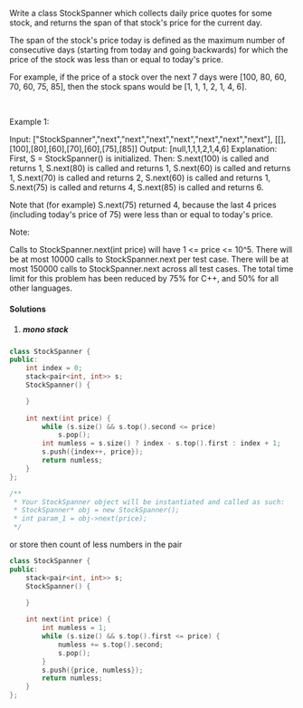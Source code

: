 Write a class StockSpanner which collects daily price quotes for some stock, and returns the span of that stock's price for the current day.

The span of the stock's price today is defined as the maximum number of consecutive days (starting from today and going backwards) for which the price of the stock was less than or equal to today's price.

For example, if the price of a stock over the next 7 days were [100, 80, 60, 70, 60, 75, 85], then the stock spans would be [1, 1, 1, 2, 1, 4, 6].

 

Example 1:

Input: ["StockSpanner","next","next","next","next","next","next","next"], [[],[100],[80],[60],[70],[60],[75],[85]]
Output: [null,1,1,1,2,1,4,6]
Explanation: 
First, S = StockSpanner() is initialized.  Then:
S.next(100) is called and returns 1,
S.next(80) is called and returns 1,
S.next(60) is called and returns 1,
S.next(70) is called and returns 2,
S.next(60) is called and returns 1,
S.next(75) is called and returns 4,
S.next(85) is called and returns 6.

Note that (for example) S.next(75) returned 4, because the last 4 prices
(including today's price of 75) were less than or equal to today's price.
 

Note:

Calls to StockSpanner.next(int price) will have 1 <= price <= 10^5.
There will be at most 10000 calls to StockSpanner.next per test case.
There will be at most 150000 calls to StockSpanner.next across all test cases.
The total time limit for this problem has been reduced by 75% for C++, and 50% for all other languages.

#### Solutions

1. ##### mono stack

```cpp
class StockSpanner {
public:
    int index = 0;
    stack<pair<int, int>> s;
    StockSpanner() {

    }
    
    int next(int price) {
        while (s.size() && s.top().second <= price)
            s.pop();
        int numless = s.size() ? index - s.top().first : index + 1;
        s.push({index++, price});
        return numless;
    }
};

/**
 * Your StockSpanner object will be instantiated and called as such:
 * StockSpanner* obj = new StockSpanner();
 * int param_1 = obj->next(price);
 */
```

or store then count of less numbers in the pair

```cpp
class StockSpanner {
public:
    stack<pair<int, int>> s;
    StockSpanner() {

    }
    
    int next(int price) {
        int numless = 1;
        while (s.size() && s.top().first <= price) {
            numless += s.top().second;
            s.pop();
        }
        s.push({price, numless});
        return numless;
    }
};
```